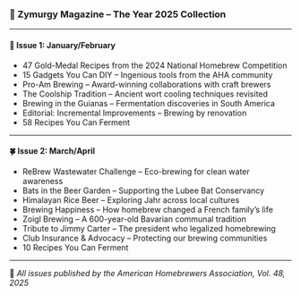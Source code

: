 ### 🍻 Zymurgy Magazine – The Year 2025 Collection

---

#### 🧊 **Issue 1: January/February**
- 47 Gold-Medal Recipes from the 2024 National Homebrew Competition
- 15 Gadgets You Can DIY – Ingenious tools from the AHA community
- Pro-Am Brewing – Award-winning collaborations with craft brewers
- The Coolship Tradition – Ancient wort cooling techniques revisited
- Brewing in the Guianas – Fermentation discoveries in South America
- Editorial: Incremental Improvements – Brewing by renovation
- 58 Recipes You Can Ferment

---

#### 🍀 **Issue 2: March/April**
- ReBrew Wastewater Challenge – Eco-brewing for clean water awareness
- Bats in the Beer Garden – Supporting the Lubee Bat Conservancy
- Himalayan Rice Beer – Exploring Jahr across local cultures
- Brewing Happiness – How homebrew changed a French family’s life
- Zoigl Brewing – A 600-year-old Bavarian communal tradition
- Tribute to Jimmy Carter – The president who legalized homebrewing
- Club Insurance & Advocacy – Protecting our brewing communities
- 10 Recipes You Can Ferment

---

🍺 *All issues published by the American Homebrewers Association, Vol. 48, 2025*
